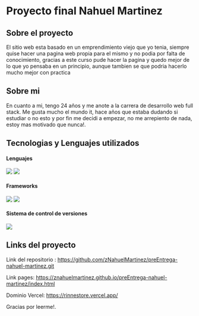 # Proyecto final Nahuel Martinez

## Sobre el proyecto
El sitio web esta basado en un emprendimiento viejo que yo tenia, siempre quise hacer una pagina web propia para el mismo y no podia por falta de conocimiento, gracias a este curso pude hacer la pagina y quedo mejor de lo que yo pensaba en un principio, aunque tambien se que podria hacerlo mucho mejor con practica

## Sobre mi
En cuanto a mi, tengo 24 años y me anote a la carrera de desarrollo web full stack. Me gusta mucho el mundo it, hace años que estaba dudando si estudiar o no esto y por fin me decidi a empezar, no me arrepiento de nada, estoy mas motivado que nunca!.

## Tecnologias y Lenguajes utilizados
####  Lenguajes
![](https://camo.githubusercontent.com/d63d473e728e20a286d22bb2226a7bf45a2b9ac6c72c59c0e61e9730bfe4168c/68747470733a2f2f696d672e736869656c64732e696f2f62616467652f48544d4c352d4533344632363f7374796c653d666f722d7468652d6261646765266c6f676f3d68746d6c35266c6f676f436f6c6f723d7768697465) ![](https://camo.githubusercontent.com/3a0f693cfa032ea4404e8e02d485599bd0d192282b921026e89d271aaa3d7565/68747470733a2f2f696d672e736869656c64732e696f2f62616467652f435353332d3135373242363f7374796c653d666f722d7468652d6261646765266c6f676f3d63737333266c6f676f436f6c6f723d7768697465)

#### Frameworks
![](https://camo.githubusercontent.com/8849f369ac031cc842a4ab4248c7f7db6a4b593cad1f2d1c01d3aeb6f0f8dca7/68747470733a2f2f696d672e736869656c64732e696f2f62616467652f536173732d4343363639393f7374796c653d666f722d7468652d6261646765266c6f676f3d73617373266c6f676f436f6c6f723d7768697465) ![](https://camo.githubusercontent.com/b13ed67c809178963ce9d538175b02649800772be1ce0cb02da5879e5614e236/68747470733a2f2f696d672e736869656c64732e696f2f62616467652f426f6f7473747261702d3536334437433f7374796c653d666f722d7468652d6261646765266c6f676f3d626f6f747374726170266c6f676f436f6c6f723d7768697465)

#### Sistema de control de versiones
![](https://camo.githubusercontent.com/fbc3df79ffe1a99e482b154b29262ecbb10d6ee4ed22faa82683aa653d72c4e1/68747470733a2f2f696d672e736869656c64732e696f2f62616467652f4769744875622d3130303030303f7374796c653d666f722d7468652d6261646765266c6f676f3d676974687562266c6f676f436f6c6f723d7768697465)

## Links del proyecto
Link del repositorio : https://github.com/zNahuelMartinez/preEntrega-nahuel-martinez.git

Link pages: https://znahuelmartinez.github.io/preEntrega-nahuel-martinez/index.html

Dominio Vercel: https://rinnestore.vercel.app/

Gracias por leerme!.